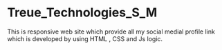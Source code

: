 # Treue_Technologies_S_M
This is responsive web site which provide all my social medial profile link which is developed by using HTML , CSS and Js logic.
